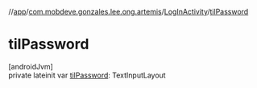 //[app](../../../index.md)/[com.mobdeve.gonzales.lee.ong.artemis](../index.md)/[LogInActivity](index.md)/[tilPassword](til-password.md)

# tilPassword

[androidJvm]\
private lateinit var [tilPassword](til-password.md): TextInputLayout
